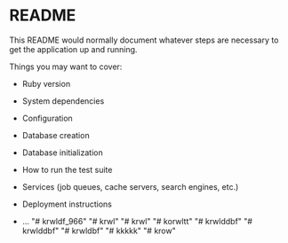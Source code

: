 # README

This README would normally document whatever steps are necessary to get the
application up and running.

Things you may want to cover:

* Ruby version

* System dependencies

* Configuration

* Database creation

* Database initialization

* How to run the test suite

* Services (job queues, cache servers, search engines, etc.)

* Deployment instructions

* ...
"# krwldf_966" 
"# krwl" 
"# krwl" 
"# korwltt" 
"# krwlddbf" 
"# krwlddbf" 
"# krwldbf" 
"# kkkkk" 
"# krow" 
